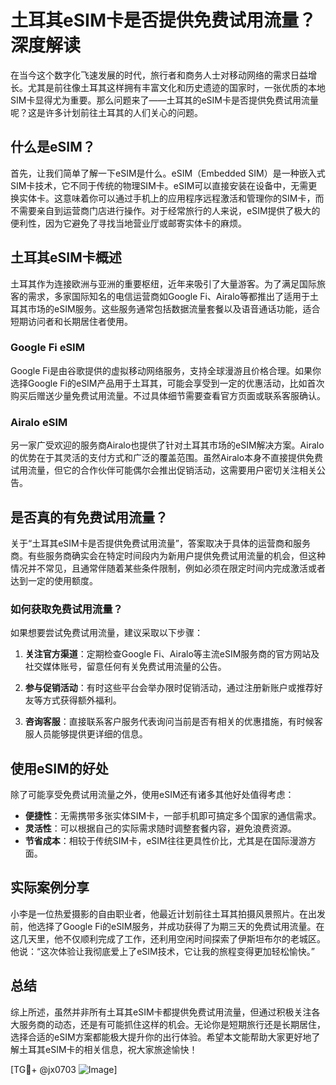 # 土耳其eSIM卡是否提供免费试用流量？深度解读

在当今这个数字化飞速发展的时代，旅行者和商务人士对移动网络的需求日益增长。尤其是前往像土耳其这样拥有丰富文化和历史遗迹的国家时，一张优质的本地SIM卡显得尤为重要。那么问题来了——土耳其的eSIM卡是否提供免费试用流量呢？这是许多计划前往土耳其的人们关心的问题。

## 什么是eSIM？

首先，让我们简单了解一下eSIM是什么。eSIM（Embedded SIM）是一种嵌入式SIM卡技术，它不同于传统的物理SIM卡。eSIM可以直接安装在设备中，无需更换实体卡。这意味着你可以通过手机上的应用程序远程激活和管理你的SIM卡，而不需要亲自到运营商门店进行操作。对于经常旅行的人来说，eSIM提供了极大的便利性，因为它避免了寻找当地营业厅或邮寄实体卡的麻烦。

## 土耳其eSIM卡概述

土耳其作为连接欧洲与亚洲的重要枢纽，近年来吸引了大量游客。为了满足国际旅客的需求，多家国际知名的电信运营商如Google Fi、Airalo等都推出了适用于土耳其市场的eSIM服务。这些服务通常包括数据流量套餐以及语音通话功能，适合短期访问者和长期居住者使用。

### Google Fi eSIM

Google Fi是由谷歌提供的虚拟移动网络服务，支持全球漫游且价格合理。如果你选择Google Fi的eSIM产品用于土耳其，可能会享受到一定的优惠活动，比如首次购买后赠送少量免费试用流量。不过具体细节需要查看官方页面或联系客服确认。

### Airalo eSIM

另一家广受欢迎的服务商Airalo也提供了针对土耳其市场的eSIM解决方案。Airalo的优势在于其灵活的支付方式和广泛的覆盖范围。虽然Airalo本身不直接提供免费试用流量，但它的合作伙伴可能偶尔会推出促销活动，这需要用户密切关注相关公告。

## 是否真的有免费试用流量？

关于“土耳其eSIM卡是否提供免费试用流量”，答案取决于具体的运营商和服务商。有些服务商确实会在特定时间段内为新用户提供免费试用流量的机会，但这种情况并不常见，且通常伴随着某些条件限制，例如必须在限定时间内完成激活或者达到一定的使用额度。

### 如何获取免费试用流量？

如果想要尝试免费试用流量，建议采取以下步骤：

1. **关注官方渠道**：定期检查Google Fi、Airalo等主流eSIM服务商的官方网站及社交媒体账号，留意任何有关免费试用流量的公告。
   
2. **参与促销活动**：有时这些平台会举办限时促销活动，通过注册新账户或推荐好友等方式获得额外福利。

3. **咨询客服**：直接联系客户服务代表询问当前是否有相关的优惠措施，有时候客服人员能够提供更详细的信息。

## 使用eSIM的好处

除了可能享受免费试用流量之外，使用eSIM还有诸多其他好处值得考虑：

- **便捷性**：无需携带多张实体SIM卡，一部手机即可搞定多个国家的通信需求。
- **灵活性**：可以根据自己的实际需求随时调整套餐内容，避免浪费资源。
- **节省成本**：相较于传统SIM卡，eSIM往往更具性价比，尤其是在国际漫游方面。

## 实际案例分享

小李是一位热爱摄影的自由职业者，他最近计划前往土耳其拍摄风景照片。在出发前，他选择了Google Fi的eSIM服务，并成功获得了为期三天的免费试用流量。在这几天里，他不仅顺利完成了工作，还利用空闲时间探索了伊斯坦布尔的老城区。他说：“这次体验让我彻底爱上了eSIM技术，它让我的旅程变得更加轻松愉快。”

## 总结

综上所述，虽然并非所有土耳其eSIM卡都提供免费试用流量，但通过积极关注各大服务商的动态，还是有可能抓住这样的机会。无论你是短期旅行还是长期居住，选择合适的eSIM方案都能极大提升你的出行体验。希望本文能帮助大家更好地了解土耳其eSIM卡的相关信息，祝大家旅途愉快！

[TG💪+ @jx0703 ![Image](https://github.com/user-attachments/assets/dbca1d08-cadb-493c-b0ec-ad6f7a83f270)]